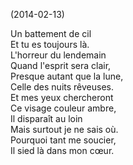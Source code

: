 (2014-02-13)

Un battement de cil  
Et tu es toujours là.  
L'horreur du lendemain  
Quand l'esprit sera clair,  
Presque autant que la lune,  
Celle des nuits rêveuses.  
Et mes yeux chercheront  
Ce visage couleur ambre,  
Il disparaît au loin  
Mais surtout je ne sais où.  
Pourquoi tant me soucier,  
Il sied là dans mon cœur.
